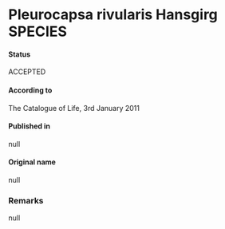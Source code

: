 # Pleurocapsa rivularis Hansgirg SPECIES

#### Status
ACCEPTED

#### According to
The Catalogue of Life, 3rd January 2011

#### Published in
null

#### Original name
null

### Remarks
null
